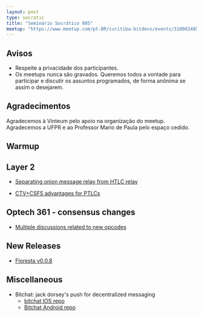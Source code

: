 ```yaml
---
layout: post
type: socratic
title: "Seminário Socrático 005"
meetup: "https://www.meetup.com/pt-BR/curitiba-bitdevs/events/310002485/"
---
```


## Avisos
- Respeite a privacidade dos participantes.
- Os meetups nunca são gravados. Queremos todos a vontade para participar e discutir os assuntos programados, de forma anônima se assim o desejarem.

## Agradecimentos
Agradecemos à Vinteum pelo apoio na organização do meetup.
Agradecemos a UFPR e ao Professor Mario de Paula pelo espaço cedido.

## Warmup

## Layer 2

- [Separating onion message relay from HTLC relay](https://delvingbitcoin.org/t/reimagining-onion-messages-as-an-overlay-layer/1799)

- [CTV+CSFS advantages for PTLCs](https://delvingbitcoin.org/t/ctv-csfs-can-we-reach-consensus-on-a-first-step-towards-covenants/1509/80)

## Optech 361 - consensus changes

- [Multiple discussions related to new opcodes](https://bitcoinops.org/en/newsletters/2025/07/04/)

## New Releases
- [Floresta v0.0.8](https://github.com/vinteumorg/Floresta/releases/tag/v0.8.0)


## Miscellaneous
- Bitchat: jack dorsey's push for decentralized messaging
  - [bitchat IOS repo](https://github.com/permissionlesstech/bitchat)
  - [Bitchat Android repo](https://github.com/permissionlesstech/bitchat-android)
  